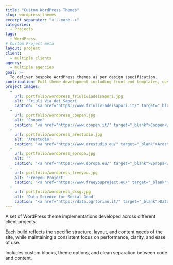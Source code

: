 ```yaml
---
title: "Custom WordPress Themes"
slug: wordpress-themes
excerpt_separator: "<!--more-->"
categories:
  - Projects
tags:
  - WordPress
# Custom Project meta
layout: project
client:
  - multiple clients
agency:
  - multiple agencies
goal: >-
  To deliver bespoke WordPress themes as per design specification.
contribution: Full theme development including front-end templates, custom blocks, and back-end logic.
project_images:
  -
    url: portfolio/wordpress_friuliviadeisapori.jpg
    alt: 'Friuli Via dei Sapori'
    caption: '<a href="https://www.friuliviadeisapori.it/" target="_blank">Friuli Via dei Sapori</a>'
  -
    url: portfolio/wordpress_coopen.jpg
    alt: 'Coopen'
    caption: '<a href="https://www.coopen.it/" target="_blank">Coopen</a>'
  -
    url: portfolio/wordpress_arestudio.jpg
    alt: 'Arestudio'
    caption: '<a href="https://www.arestudio.eu/" target="_blank">Arestudio</a>'
  -
    url: portfolio/wordpress_epropa.jpg
    alt: ''
    caption: '<a href="https://www.epropa.eu/" target="_blank">Epropa</a>'
  -
    url: portfolio/wordpress_freeyou.jpg
    alt: 'Freeyou Project'
    caption: '<a href="https://www.freeyouproject.eu/" target="_blank">Freeyou Project</a>'
  -
    url: portfolio/wordpress_dssg.jpg
    alt: 'Data Science for Social Good'
    caption: '<a href="https://data.ogrtorino.it/" target="_blank">Data Science for Social Good</a>'
---
```


A set of WordPress theme implementations developed across different client projects.

<!--more-->

Each build reflects the specific structure, layout, and content needs of the site, while maintaining a consistent focus on performance, clarity, and ease of use.

Includes custom blocks, theme options, and clean separation between code and content.
